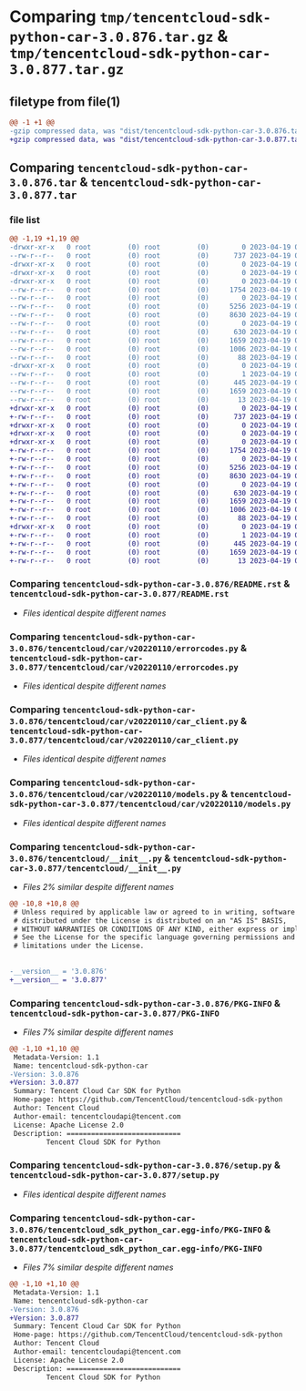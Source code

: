 # Comparing `tmp/tencentcloud-sdk-python-car-3.0.876.tar.gz` & `tmp/tencentcloud-sdk-python-car-3.0.877.tar.gz`

## filetype from file(1)

```diff
@@ -1 +1 @@
-gzip compressed data, was "dist/tencentcloud-sdk-python-car-3.0.876.tar", last modified: Wed Apr 19 00:19:21 2023, max compression
+gzip compressed data, was "dist/tencentcloud-sdk-python-car-3.0.877.tar", last modified: Wed Apr 19 09:07:34 2023, max compression
```

## Comparing `tencentcloud-sdk-python-car-3.0.876.tar` & `tencentcloud-sdk-python-car-3.0.877.tar`

### file list

```diff
@@ -1,19 +1,19 @@
-drwxr-xr-x   0 root         (0) root         (0)        0 2023-04-19 00:19:21.000000 tencentcloud-sdk-python-car-3.0.876/
--rw-r--r--   0 root         (0) root         (0)      737 2023-04-19 00:19:21.000000 tencentcloud-sdk-python-car-3.0.876/README.rst
-drwxr-xr-x   0 root         (0) root         (0)        0 2023-04-19 00:19:21.000000 tencentcloud-sdk-python-car-3.0.876/tencentcloud/
-drwxr-xr-x   0 root         (0) root         (0)        0 2023-04-19 00:19:21.000000 tencentcloud-sdk-python-car-3.0.876/tencentcloud/car/
-drwxr-xr-x   0 root         (0) root         (0)        0 2023-04-19 00:19:21.000000 tencentcloud-sdk-python-car-3.0.876/tencentcloud/car/v20220110/
--rw-r--r--   0 root         (0) root         (0)     1754 2023-04-19 00:19:21.000000 tencentcloud-sdk-python-car-3.0.876/tencentcloud/car/v20220110/errorcodes.py
--rw-r--r--   0 root         (0) root         (0)        0 2023-04-19 00:19:21.000000 tencentcloud-sdk-python-car-3.0.876/tencentcloud/car/v20220110/__init__.py
--rw-r--r--   0 root         (0) root         (0)     5256 2023-04-19 00:19:21.000000 tencentcloud-sdk-python-car-3.0.876/tencentcloud/car/v20220110/car_client.py
--rw-r--r--   0 root         (0) root         (0)     8630 2023-04-19 00:19:21.000000 tencentcloud-sdk-python-car-3.0.876/tencentcloud/car/v20220110/models.py
--rw-r--r--   0 root         (0) root         (0)        0 2023-04-19 00:19:21.000000 tencentcloud-sdk-python-car-3.0.876/tencentcloud/car/__init__.py
--rw-r--r--   0 root         (0) root         (0)      630 2023-04-19 00:19:21.000000 tencentcloud-sdk-python-car-3.0.876/tencentcloud/__init__.py
--rw-r--r--   0 root         (0) root         (0)     1659 2023-04-19 00:19:21.000000 tencentcloud-sdk-python-car-3.0.876/PKG-INFO
--rw-r--r--   0 root         (0) root         (0)     1006 2023-04-19 00:19:21.000000 tencentcloud-sdk-python-car-3.0.876/setup.py
--rw-r--r--   0 root         (0) root         (0)       88 2023-04-19 00:19:21.000000 tencentcloud-sdk-python-car-3.0.876/setup.cfg
-drwxr-xr-x   0 root         (0) root         (0)        0 2023-04-19 00:19:21.000000 tencentcloud-sdk-python-car-3.0.876/tencentcloud_sdk_python_car.egg-info/
--rw-r--r--   0 root         (0) root         (0)        1 2023-04-19 00:19:21.000000 tencentcloud-sdk-python-car-3.0.876/tencentcloud_sdk_python_car.egg-info/dependency_links.txt
--rw-r--r--   0 root         (0) root         (0)      445 2023-04-19 00:19:21.000000 tencentcloud-sdk-python-car-3.0.876/tencentcloud_sdk_python_car.egg-info/SOURCES.txt
--rw-r--r--   0 root         (0) root         (0)     1659 2023-04-19 00:19:21.000000 tencentcloud-sdk-python-car-3.0.876/tencentcloud_sdk_python_car.egg-info/PKG-INFO
--rw-r--r--   0 root         (0) root         (0)       13 2023-04-19 00:19:21.000000 tencentcloud-sdk-python-car-3.0.876/tencentcloud_sdk_python_car.egg-info/top_level.txt
+drwxr-xr-x   0 root         (0) root         (0)        0 2023-04-19 09:07:34.000000 tencentcloud-sdk-python-car-3.0.877/
+-rw-r--r--   0 root         (0) root         (0)      737 2023-04-19 09:07:34.000000 tencentcloud-sdk-python-car-3.0.877/README.rst
+drwxr-xr-x   0 root         (0) root         (0)        0 2023-04-19 09:07:34.000000 tencentcloud-sdk-python-car-3.0.877/tencentcloud/
+drwxr-xr-x   0 root         (0) root         (0)        0 2023-04-19 09:07:34.000000 tencentcloud-sdk-python-car-3.0.877/tencentcloud/car/
+drwxr-xr-x   0 root         (0) root         (0)        0 2023-04-19 09:07:34.000000 tencentcloud-sdk-python-car-3.0.877/tencentcloud/car/v20220110/
+-rw-r--r--   0 root         (0) root         (0)     1754 2023-04-19 09:07:34.000000 tencentcloud-sdk-python-car-3.0.877/tencentcloud/car/v20220110/errorcodes.py
+-rw-r--r--   0 root         (0) root         (0)        0 2023-04-19 09:07:34.000000 tencentcloud-sdk-python-car-3.0.877/tencentcloud/car/v20220110/__init__.py
+-rw-r--r--   0 root         (0) root         (0)     5256 2023-04-19 09:07:34.000000 tencentcloud-sdk-python-car-3.0.877/tencentcloud/car/v20220110/car_client.py
+-rw-r--r--   0 root         (0) root         (0)     8630 2023-04-19 09:07:34.000000 tencentcloud-sdk-python-car-3.0.877/tencentcloud/car/v20220110/models.py
+-rw-r--r--   0 root         (0) root         (0)        0 2023-04-19 09:07:34.000000 tencentcloud-sdk-python-car-3.0.877/tencentcloud/car/__init__.py
+-rw-r--r--   0 root         (0) root         (0)      630 2023-04-19 09:07:34.000000 tencentcloud-sdk-python-car-3.0.877/tencentcloud/__init__.py
+-rw-r--r--   0 root         (0) root         (0)     1659 2023-04-19 09:07:34.000000 tencentcloud-sdk-python-car-3.0.877/PKG-INFO
+-rw-r--r--   0 root         (0) root         (0)     1006 2023-04-19 09:07:34.000000 tencentcloud-sdk-python-car-3.0.877/setup.py
+-rw-r--r--   0 root         (0) root         (0)       88 2023-04-19 09:07:34.000000 tencentcloud-sdk-python-car-3.0.877/setup.cfg
+drwxr-xr-x   0 root         (0) root         (0)        0 2023-04-19 09:07:34.000000 tencentcloud-sdk-python-car-3.0.877/tencentcloud_sdk_python_car.egg-info/
+-rw-r--r--   0 root         (0) root         (0)        1 2023-04-19 09:07:34.000000 tencentcloud-sdk-python-car-3.0.877/tencentcloud_sdk_python_car.egg-info/dependency_links.txt
+-rw-r--r--   0 root         (0) root         (0)      445 2023-04-19 09:07:34.000000 tencentcloud-sdk-python-car-3.0.877/tencentcloud_sdk_python_car.egg-info/SOURCES.txt
+-rw-r--r--   0 root         (0) root         (0)     1659 2023-04-19 09:07:34.000000 tencentcloud-sdk-python-car-3.0.877/tencentcloud_sdk_python_car.egg-info/PKG-INFO
+-rw-r--r--   0 root         (0) root         (0)       13 2023-04-19 09:07:34.000000 tencentcloud-sdk-python-car-3.0.877/tencentcloud_sdk_python_car.egg-info/top_level.txt
```

### Comparing `tencentcloud-sdk-python-car-3.0.876/README.rst` & `tencentcloud-sdk-python-car-3.0.877/README.rst`

 * *Files identical despite different names*

### Comparing `tencentcloud-sdk-python-car-3.0.876/tencentcloud/car/v20220110/errorcodes.py` & `tencentcloud-sdk-python-car-3.0.877/tencentcloud/car/v20220110/errorcodes.py`

 * *Files identical despite different names*

### Comparing `tencentcloud-sdk-python-car-3.0.876/tencentcloud/car/v20220110/car_client.py` & `tencentcloud-sdk-python-car-3.0.877/tencentcloud/car/v20220110/car_client.py`

 * *Files identical despite different names*

### Comparing `tencentcloud-sdk-python-car-3.0.876/tencentcloud/car/v20220110/models.py` & `tencentcloud-sdk-python-car-3.0.877/tencentcloud/car/v20220110/models.py`

 * *Files identical despite different names*

### Comparing `tencentcloud-sdk-python-car-3.0.876/tencentcloud/__init__.py` & `tencentcloud-sdk-python-car-3.0.877/tencentcloud/__init__.py`

 * *Files 2% similar despite different names*

```diff
@@ -10,8 +10,8 @@
 # Unless required by applicable law or agreed to in writing, software
 # distributed under the License is distributed on an "AS IS" BASIS,
 # WITHOUT WARRANTIES OR CONDITIONS OF ANY KIND, either express or implied.
 # See the License for the specific language governing permissions and
 # limitations under the License.
 
 
-__version__ = '3.0.876'
+__version__ = '3.0.877'
```

### Comparing `tencentcloud-sdk-python-car-3.0.876/PKG-INFO` & `tencentcloud-sdk-python-car-3.0.877/PKG-INFO`

 * *Files 7% similar despite different names*

```diff
@@ -1,10 +1,10 @@
 Metadata-Version: 1.1
 Name: tencentcloud-sdk-python-car
-Version: 3.0.876
+Version: 3.0.877
 Summary: Tencent Cloud Car SDK for Python
 Home-page: https://github.com/TencentCloud/tencentcloud-sdk-python
 Author: Tencent Cloud
 Author-email: tencentcloudapi@tencent.com
 License: Apache License 2.0
 Description: ============================
         Tencent Cloud SDK for Python
```

### Comparing `tencentcloud-sdk-python-car-3.0.876/setup.py` & `tencentcloud-sdk-python-car-3.0.877/setup.py`

 * *Files identical despite different names*

### Comparing `tencentcloud-sdk-python-car-3.0.876/tencentcloud_sdk_python_car.egg-info/PKG-INFO` & `tencentcloud-sdk-python-car-3.0.877/tencentcloud_sdk_python_car.egg-info/PKG-INFO`

 * *Files 7% similar despite different names*

```diff
@@ -1,10 +1,10 @@
 Metadata-Version: 1.1
 Name: tencentcloud-sdk-python-car
-Version: 3.0.876
+Version: 3.0.877
 Summary: Tencent Cloud Car SDK for Python
 Home-page: https://github.com/TencentCloud/tencentcloud-sdk-python
 Author: Tencent Cloud
 Author-email: tencentcloudapi@tencent.com
 License: Apache License 2.0
 Description: ============================
         Tencent Cloud SDK for Python
```

